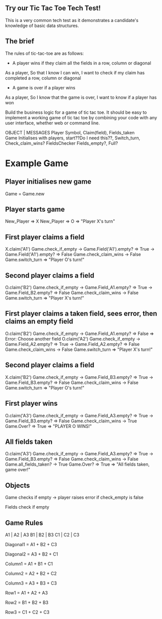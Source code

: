 ## Try our Tic Tac Toe Tech Test!
This is a very common tech test as it demonstrates a candidate's knowledge of basic data structures.

## The brief
The rules of tic-tac-toe are as follows:

<!-- * There are two players in the game (X and O)

As a player,
So that I can play against someone else,
I want the game to start with two players -->

<!-- * Players take turns until the game is over

As a player,
So that I can play against my opponent,
I want to be able to switch turns -->

<!-- * A player can claim a field if it is not already taken

As a player,
So that I can play the game,
I want to be able to claim a field only if it is empty -->

<!-- * A turn ends when a player claims a field

As a player,
So my opponent can take their turn,
I want to switch turns after I claim a field -->

* A player wins if they claim all the fields in a row, column or diagonal

As a player,
So that I know I can win,
I want to check if my claim has completed a row, column or diagonal

* A game is over if a player wins

As a player,
So I know that the game is over,
I want to know if a player has won

<!-- * A game is over when all fields are taken
As a player,
So I know if the game is over,
I want to know if all the fields are taken -->

Build the business logic for a game of tic tac toe. It should be easy to implement a working game of tic tac toe by combining your code with any user interface, whether web or command line.

OBJECT    |      MESSAGES
Player          Symbol, Claim(field), Fields_taken          
Game            Initialises with players, start??Do I need this??, Switch_turn, Check_claim_wins?
FieldsChecker   Fields_empty?, Full?

# Example Game

## Player initialises new game
Game = Game.new

## Player starts game
New_Player => X
New_Player => O
=> "Player X's turn"

## First player claims a field
X.claim('A1')
Game.check_if_empty -> Game.Field('A1').empty? => True -> Game.Field('A1').empty? => False
Game.check_claim_wins -> False
Game.switch_turn => "Player O's turn!"

## Second player claims a field
O.claim('B2')
Game.check_if_empty -> Game.Field_A1.empty? => True -> Game.Field_B2.empty? => False
Game.check_claim_wins -> False
Game.switch_turn => "Player X's turn!"

## First player claims a taken field, sees error, then claims an empty field
O.claim('B2')
Game.check_if_empty -> Game.Field_A1.empty? => False => Error: Choose another field
O.claim('A2')
Game.check_if_empty -> Game.Field_A2.empty? => True -> Game.Field_A2.empty? => False
Game.check_claim_wins -> False
Game.switch_turn => "Player X's turn!"

## Second player claims a field
X.claim('B2')
Game.check_if_empty -> Game.Field_B3.empty? => True -> Game.Field_B3.empty? => False
Game.check_claim_wins -> False
Game.switch_turn => "Player O's turn!"

## First player wins
O.claim('A3')
Game.check_if_empty -> Game.Field_A3.empty? => True -> Game.Field_B3.empty? => False
Game.check_claim_wins -> True
Game.Over? => True => "PLAYER O WINS!"

## All fields taken
O.claim('A3')
Game.check_if_empty -> Game.Field_A3.empty? => True -> Game.Field_B3.empty? => False
Game.check_claim_wins -> False
Game.all_fields_taken? -> True
Game.Over? => True => "All fields taken, game over!"


## Objects

Game checks if empty -> player raises error if check_empty is false

Fields check if empty

## Game Rules

A1 | A2 | A3
B1 | B2 | B3
C1 | C2 | C3


Diagonal1 = A1 + B2 + C3

Diagonal2 = A3 + B2 + C1


Column1 = A1 + B1 + C1

Column2 = A2 + B2 + C2

Column3 = A3 + B3 + C3


Row1 = A1 + A2 + A3

Row2 = B1 + B2 + B3

Row3 = C1 + C2 + C3

